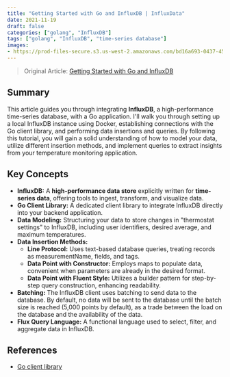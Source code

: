 ```yaml
---
title: "Getting Started with Go and InfluxDB | InfluxData"
date: 2021-11-19
draft: false
categories: ["golang", "InfluxDB"]
tags: ["golang", "InfluxDB", "time-series database"]
images:
- https://prod-files-secure.s3.us-west-2.amazonaws.com/bd16a693-0437-45a1-9aec-255351a830a8/d98e8135-1c6e-4d32-911b-77f9d7bf163e/influxdb-ui-load-data.png
---
```


> Original Article: [Getting Started with Go and InfluxDB](https://www.influxdata.com/blog/getting-started-go-influxdb/)

## Summary

This article guides you through integrating **InfluxDB**, a high-performance time-series database, with a Go application. I'll walk you through setting up a local InfluxDB instance using Docker, establishing connections with the Go client library, and performing data insertions and queries. By following this tutorial, you will gain a solid understanding of how to model your data, utilize different insertion methods, and implement queries to extract insights from your temperature monitoring application.


## Key Concepts

*   **InfluxDB:** A **high-performance data store** explicitly written for **time-series data**, offering tools to ingest, transform, and visualize data.
*   **Go Client Library:**  A dedicated client library to integrate InfluxDB directly into your backend application.
*   **Data Modeling:** Structuring your data to store changes in "thermostat settings" to InfluxDB, including user identifiers, desired average, and maximum temperatures.
*   **Data Insertion Methods:**
    *   **Line Protocol:** Uses text-based database queries, treating records as measurementName, fields, and tags.
    *   **Data Point with Constructor:** Employs maps to populate data, convenient when parameters are already in the desired format.
    *   **Data Point with Fluent Style:** Utilizes a builder pattern for step-by-step query construction, enhancing readability.
*   **Batching:** The InfluxDB client uses batching to send data to the database. By default, no data will be sent to the database until the batch size is reached (5,000 points by default), as a trade between the load on the database and the availability of the data.
*   **Flux Query Language:**  A functional language used to select, filter, and aggregate data in InfluxDB.

## References

*   [Go client library](https://pkg.go.dev/github.com/influxdata/influxdb-client-go/v2)
